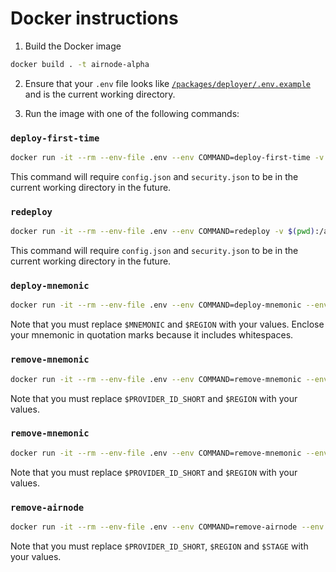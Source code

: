 # Docker instructions

1. Build the Docker image
```sh
docker build . -t airnode-alpha
```

2. Ensure that your `.env` file looks like [`/packages/deployer/.env.example`](/packages/deployer/.env.example) and is the current working directory.

3. Run the image with one of the following commands:

### `deploy-first-time`
```sh
docker run -it --rm --env-file .env --env COMMAND=deploy-first-time -v $(pwd):/airnode/out airnode-alpha:latest
```

This command will require `config.json` and `security.json` to be in the current working directory in the future.

### `redeploy`

```sh
docker run -it --rm --env-file .env --env COMMAND=redeploy -v $(pwd):/airnode/out airnode-alpha:latest
```

This command will require `config.json` and `security.json` to be in the current working directory in the future.

### `deploy-mnemonic`

```sh
docker run -it --rm --env-file .env --env COMMAND=deploy-mnemonic --env MNEMONIC=$MNEMONIC --env REGION=$REGION airnode-alpha:latest
```

Note that you must replace `$MNEMONIC` and `$REGION` with your values.
Enclose your mnemonic in quotation marks because it includes whitespaces.

### `remove-mnemonic`

```sh
docker run -it --rm --env-file .env --env COMMAND=remove-mnemonic --env PROVIDER_ID_SHORT=$PROVIDER_ID_SHORT --env REGION=$REGION airnode-alpha:latest
```

Note that you must replace `$PROVIDER_ID_SHORT` and `$REGION` with your values.

### `remove-mnemonic`

```sh
docker run -it --rm --env-file .env --env COMMAND=remove-mnemonic --env PROVIDER_ID_SHORT=$PROVIDER_ID_SHORT --env REGION=$REGION airnode-alpha:latest
```

Note that you must replace `$PROVIDER_ID_SHORT` and `$REGION` with your values.

### `remove-airnode`

```sh
docker run -it --rm --env-file .env --env COMMAND=remove-airnode --env PROVIDER_ID_SHORT=$PROVIDER_ID_SHORT --env REGION=$REGION --env STAGE=$STAGE airnode-alpha:latest
```

Note that you must replace `$PROVIDER_ID_SHORT`, `$REGION` and `$STAGE` with your values.
